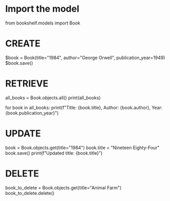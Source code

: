 # Import the model
from bookshelf.models import Book

# CREATE
$book = Book(title="1984", author="George Orwell", publication_year=1949)
$book.save()


# RETRIEVE
all_books = Book.objects.all()
print(all_books)

for book in all_books:
    print(f"Title: {book.title}, Author: {book.author}, Year: {book.publication_year}")

# UPDATE
book = Book.objects.get(title="1984")
book.title = "Nineteen Eighty-Four"
book.save()
print(f"Updated title: {book.title}")

# DELETE
book_to_delete = Book.objects.get(title="Animal Farm")
book_to_delete.delete()
